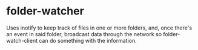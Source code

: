 # folder-watcher
Uses inotify to keep track of files in one or more folders, and, once there's an event in said folder, broadcast data through the network so folder-watch-client can do something with the information.
